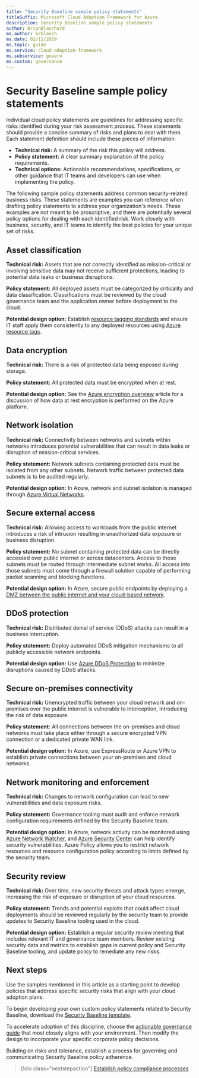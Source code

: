 ```yaml
---
title: "Security Baseline sample policy statements"
titleSuffix: Microsoft Cloud Adoption Framework for Azure
description: Security Baseline sample policy statements
author: BrianBlanchard
ms.author: brblanch
ms.date: 02/11/2019
ms.topic: guide
ms.service: cloud-adoption-framework
ms.subservice: govern
ms.custom: governance
---
```


# Security Baseline sample policy statements

Individual cloud policy statements are guidelines for addressing specific risks identified during your risk assessment process. These statements should provide a concise summary of risks and plans to deal with them. Each statement definition should include these pieces of information:

- **Technical risk:** A summary of the risk this policy will address.
- **Policy statement:** A clear summary explanation of the policy requirements.
- **Technical options:** Actionable recommendations, specifications, or other guidance that IT teams and developers can use when implementing the policy.

The following sample policy statements address common security-related business risks. These statements are examples you can reference when drafting policy statements to address your organization's needs. These examples are not meant to be proscriptive, and there are potentially several policy options for dealing with each identified risk. Work closely with business, security, and IT teams to identify the best policies for your unique set of risks.

## Asset classification

**Technical risk:** Assets that are not correctly identified as mission-critical or involving sensitive data may not receive sufficient protections, leading to potential data leaks or business disruptions.

**Policy statement:** All deployed assets must be categorized by criticality and data classification. Classifications must be reviewed by the cloud governance team and the application owner before deployment to the cloud.

**Potential design option:** Establish [resource tagging standards](../../decision-guides/resource-tagging/index.md) and ensure IT staff apply them consistently to any deployed resources using [Azure resource tags](/azure/azure-resource-manager/resource-group-using-tags).

## Data encryption

**Technical risk:** There is a risk of protected data being exposed during storage.

**Policy statement:** All protected data must be encrypted when at rest.

**Potential design option:** See the [Azure encryption overview](/azure/security/security-azure-encryption-overview) article for a discussion of how data at rest encryption is performed on the Azure platform.

## Network isolation

**Technical risk:** Connectivity between networks and subnets within networks introduces potential vulnerabilities that can result in data leaks or disruption of mission-critical services.

**Policy statement:** Network subnets containing protected data must be isolated from any other subnets. Network traffic between protected data subnets is to be audited regularly.

**Potential design option:** In Azure, network and subnet isolation is managed through [Azure Virtual Networks](/azure/virtual-network/virtual-networks-overview).

## Secure external access

**Technical risk:** Allowing access to workloads from the public internet introduces a risk of intrusion resulting in unauthorized data exposure or business disruption.

**Policy statement:** No subnet containing protected data can be directly accessed over public internet or across datacenters. Access to those subnets must be routed through intermediate subnet works. All access into those subnets must come through a firewall solution capable of performing packet scanning and blocking functions.

**Potential design option:** In Azure, secure public endpoints by deploying a [DMZ between the public internet and your cloud-based network](/azure/architecture/reference-architectures/dmz/secure-vnet-dmz).

## DDoS protection

**Technical risk:** Distributed denial of service (DDoS) attacks can result in a business interruption.

**Policy statement:** Deploy automated DDoS mitigation mechanisms to all publicly accessible network endpoints.

**Potential design option:** Use [Azure DDoS Protection](/azure/virtual-network/ddos-protection-overview) to minimize disruptions caused by DDoS attacks.

## Secure on-premises connectivity

**Technical risk:** Unencrypted traffic between your cloud network and on-premises over the public internet is vulnerable to interception, introducing the risk of data exposure.

**Policy statement:** All connections between the on-premises and cloud networks must take place either through a secure encrypted VPN connection or a dedicated private WAN link.

**Potential design option:** In Azure, use ExpressRoute or Azure VPN to establish private connections between your on-premises and cloud networks.

## Network monitoring and enforcement

**Technical risk:** Changes to network configuration can lead to new vulnerabilities and data exposure risks.

**Policy statement:** Governance tooling must audit and enforce network configuration requirements defined by the Security Baseline team.

**Potential design option:** In Azure, network activity can be monitored using [Azure Network Watcher](/azure/network-watcher/network-watcher-monitoring-overview), and [Azure Security Center](/azure/security-center/security-center-network-recommendations) can help identify security vulnerabilities. Azure Policy allows you to restrict network resources and resource configuration policy according to limits defined by the security team.

## Security review

**Technical risk:** Over time, new security threats and attack types emerge, increasing the risk of exposure or disruption of your cloud resources.

**Policy statement:** Trends and potential exploits that could affect cloud deployments should be reviewed regularly by the security team to provide updates to Security Baseline tooling used in the cloud.

**Potential design option:** Establish a regular security review meeting that includes relevant IT and governance team members. Review existing security data and metrics to establish gaps in current policy and Security Baseline tooling, and update policy to remediate any new risks.

## Next steps

Use the samples mentioned in this article as a starting point to develop policies that address specific security risks that align with your cloud adoption plans.

To begin developing your own custom policy statements related to Security Baseline, download the [Security Baseline template](./template.md).

To accelerate adoption of this discipline, choose the [actionable governance guide](../journeys/index.md) that most closely aligns with your environment. Then modify the design to incorporate your specific corporate policy decisions.

Building on risks and tolerance, establish a process for governing and communicating Security Baseline policy adherence.

> [!div class="nextstepaction"]
> [Establish policy compliance processes](./compliance-processes.md)
